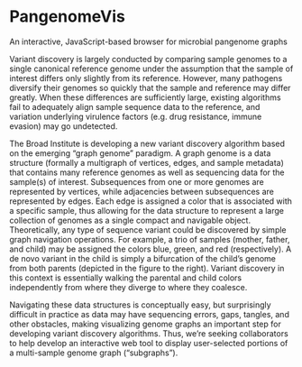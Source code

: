 # PangenomeVis
An interactive, JavaScript-based browser for microbial pangenome graphs 

Variant discovery is largely conducted by comparing sample genomes to a single canonical reference genome under the assumption that the sample of interest differs only slightly from its reference.  However, many pathogens diversify their genomes so quickly that the sample and reference may differ greatly.  When these differences are sufficiently large, existing algorithms fail to adequately align sample sequence data to the reference, and variation underlying virulence factors (e.g. drug resistance, immune evasion) may go undetected.

The Broad Institute is developing a new variant discovery algorithm based on the emerging “graph genome” paradigm.  A graph genome is a data structure (formally a multigraph of vertices, edges, and sample metadata) that contains many reference genomes as well as sequencing data for the sample(s) of interest.  Subsequences from one or more genomes are represented by vertices, while adjacencies between subsequences are represented by edges.  Each edge is assigned a color that is associated with a specific sample, thus allowing for the data structure to represent a large collection of genomes as a single compact and navigable object.  Theoretically, any type of sequence variant could be discovered by simple graph navigation operations.  For example, a trio of samples (mother, father, and child) may be assigned the colors blue, green, and red (respectively).  A de novo variant in the child is simply a bifurcation of the child’s genome from both parents (depicted in the figure to the right).  Variant discovery in this context is essentially walking the parental and child colors independently from where they diverge to where they coalesce.

Navigating these data structures is conceptually easy, but surprisingly difficult in practice as data may have sequencing errors, gaps, tangles, and other obstacles, making visualizing genome graphs an important step for developing variant discovery algorithms. Thus, we’re seeking collaborators to help develop an interactive web tool to display user-selected portions of a multi-sample genome graph (“subgraphs”).
